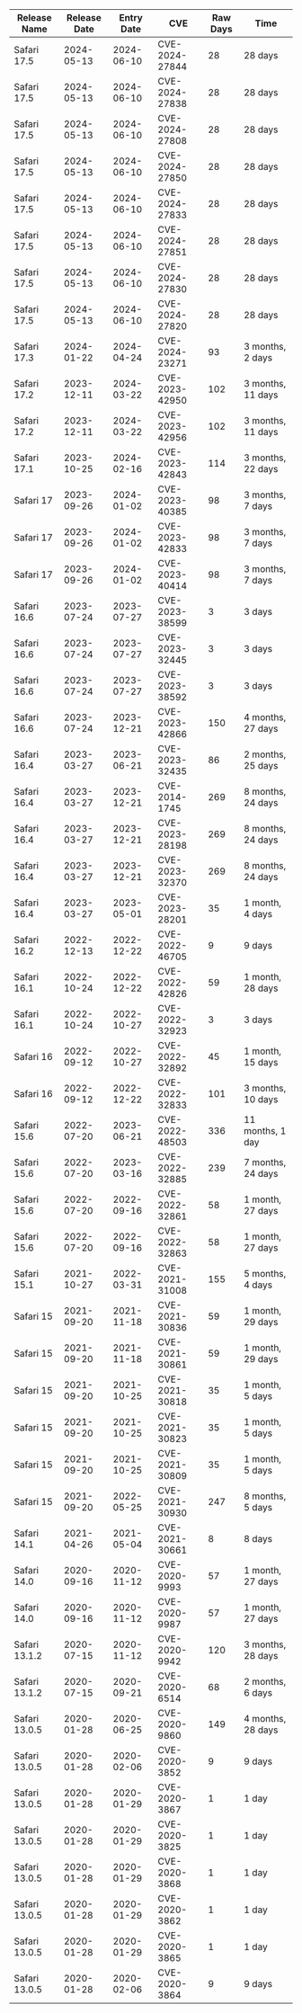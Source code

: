 | Release Name | Release Date | Entry Date | CVE | Raw Days | Time |
|--------------|--------------|------------|-----|----------|------|
| Safari 17.5 | 2024-05-13 | 2024-06-10 | CVE-2024-27844 | 28 | 28 days |
| Safari 17.5 | 2024-05-13 | 2024-06-10 | CVE-2024-27838 | 28 | 28 days |
| Safari 17.5 | 2024-05-13 | 2024-06-10 | CVE-2024-27808 | 28 | 28 days |
| Safari 17.5 | 2024-05-13 | 2024-06-10 | CVE-2024-27850 | 28 | 28 days |
| Safari 17.5 | 2024-05-13 | 2024-06-10 | CVE-2024-27833 | 28 | 28 days |
| Safari 17.5 | 2024-05-13 | 2024-06-10 | CVE-2024-27851 | 28 | 28 days |
| Safari 17.5 | 2024-05-13 | 2024-06-10 | CVE-2024-27830 | 28 | 28 days |
| Safari 17.5 | 2024-05-13 | 2024-06-10 | CVE-2024-27820 | 28 | 28 days |
| Safari 17.3 | 2024-01-22 | 2024-04-24 | CVE-2024-23271 | 93 | 3 months, 2 days |
| Safari 17.2 | 2023-12-11 | 2024-03-22 | CVE-2023-42950 | 102 | 3 months, 11 days |
| Safari 17.2 | 2023-12-11 | 2024-03-22 | CVE-2023-42956 | 102 | 3 months, 11 days |
| Safari 17.1 | 2023-10-25 | 2024-02-16 | CVE-2023-42843 | 114 | 3 months, 22 days |
| Safari 17 | 2023-09-26 | 2024-01-02 | CVE-2023-40385 | 98 | 3 months, 7 days |
| Safari 17 | 2023-09-26 | 2024-01-02 | CVE-2023-42833 | 98 | 3 months, 7 days |
| Safari 17 | 2023-09-26 | 2024-01-02 | CVE-2023-40414 | 98 | 3 months, 7 days |
| Safari 16.6 | 2023-07-24 | 2023-07-27 | CVE-2023-38599 | 3 | 3 days |
| Safari 16.6 | 2023-07-24 | 2023-07-27 | CVE-2023-32445 | 3 | 3 days |
| Safari 16.6 | 2023-07-24 | 2023-07-27 | CVE-2023-38592 | 3 | 3 days |
| Safari 16.6 | 2023-07-24 | 2023-12-21 | CVE-2023-42866 | 150 | 4 months, 27 days |
| Safari 16.4 | 2023-03-27 | 2023-06-21 | CVE-2023-32435 | 86 | 2 months, 25 days |
| Safari 16.4 | 2023-03-27 | 2023-12-21 | CVE-2014-1745 | 269 | 8 months, 24 days |
| Safari 16.4 | 2023-03-27 | 2023-12-21 | CVE-2023-28198 | 269 | 8 months, 24 days |
| Safari 16.4 | 2023-03-27 | 2023-12-21 | CVE-2023-32370 | 269 | 8 months, 24 days |
| Safari 16.4 | 2023-03-27 | 2023-05-01 | CVE-2023-28201 | 35 | 1 month, 4 days |
| Safari 16.2 | 2022-12-13 | 2022-12-22 | CVE-2022-46705 | 9 | 9 days |
| Safari 16.1 | 2022-10-24 | 2022-12-22 | CVE-2022-42826 | 59 | 1 month, 28 days |
| Safari 16.1 | 2022-10-24 | 2022-10-27 | CVE-2022-32923 | 3 | 3 days |
| Safari 16 | 2022-09-12 | 2022-10-27 | CVE-2022-32892 | 45 | 1 month, 15 days |
| Safari 16 | 2022-09-12 | 2022-12-22 | CVE-2022-32833 | 101 | 3 months, 10 days |
| Safari 15.6 | 2022-07-20 | 2023-06-21 | CVE-2022-48503 | 336 | 11 months, 1 day |
| Safari 15.6 | 2022-07-20 | 2023-03-16 | CVE-2022-32885 | 239 | 7 months, 24 days |
| Safari 15.6 | 2022-07-20 | 2022-09-16 | CVE-2022-32861 | 58 | 1 month, 27 days |
| Safari 15.6 | 2022-07-20 | 2022-09-16 | CVE-2022-32863 | 58 | 1 month, 27 days |
| Safari 15.1 | 2021-10-27 | 2022-03-31 | CVE-2021-31008 | 155 | 5 months, 4 days |
| Safari 15 | 2021-09-20 | 2021-11-18 | CVE-2021-30836 | 59 | 1 month, 29 days |
| Safari 15 | 2021-09-20 | 2021-11-18 | CVE-2021-30861 | 59 | 1 month, 29 days |
| Safari 15 | 2021-09-20 | 2021-10-25 | CVE-2021-30818 | 35 | 1 month, 5 days |
| Safari 15 | 2021-09-20 | 2021-10-25 | CVE-2021-30823 | 35 | 1 month, 5 days |
| Safari 15 | 2021-09-20 | 2021-10-25 | CVE-2021-30809 | 35 | 1 month, 5 days |
| Safari 15 | 2021-09-20 | 2022-05-25 | CVE-2021-30930 | 247 | 8 months, 5 days |
| Safari 14.1 | 2021-04-26 | 2021-05-04 | CVE-2021-30661 | 8 | 8 days |
| Safari 14.0 | 2020-09-16 | 2020-11-12 | CVE-2020-9993 | 57 | 1 month, 27 days |
| Safari 14.0 | 2020-09-16 | 2020-11-12 | CVE-2020-9987 | 57 | 1 month, 27 days |
| Safari 13.1.2 | 2020-07-15 | 2020-11-12 | CVE-2020-9942 | 120 | 3 months, 28 days |
| Safari 13.1.2 | 2020-07-15 | 2020-09-21 | CVE-2020-6514 | 68 | 2 months, 6 days |
| Safari 13.0.5 | 2020-01-28 | 2020-06-25 | CVE-2020-9860 | 149 | 4 months, 28 days |
| Safari 13.0.5 | 2020-01-28 | 2020-02-06 | CVE-2020-3852 | 9 | 9 days |
| Safari 13.0.5 | 2020-01-28 | 2020-01-29 | CVE-2020-3867 | 1 | 1 day |
| Safari 13.0.5 | 2020-01-28 | 2020-01-29 | CVE-2020-3825 | 1 | 1 day |
| Safari 13.0.5 | 2020-01-28 | 2020-01-29 | CVE-2020-3868 | 1 | 1 day |
| Safari 13.0.5 | 2020-01-28 | 2020-01-29 | CVE-2020-3862 | 1 | 1 day |
| Safari 13.0.5 | 2020-01-28 | 2020-01-29 | CVE-2020-3865 | 1 | 1 day |
| Safari 13.0.5 | 2020-01-28 | 2020-02-06 | CVE-2020-3864 | 9 | 9 days |
